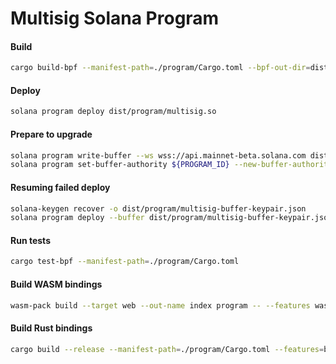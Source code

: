 # Multisig Solana Program

#### Build
```bash
cargo build-bpf --manifest-path=./program/Cargo.toml --bpf-out-dir=dist/program
```

#### Deploy
```bash
solana program deploy dist/program/multisig.so
```

#### Prepare to upgrade
```bash
solana program write-buffer --ws wss://api.mainnet-beta.solana.com dist/program/multisig.so
solana program set-buffer-authority ${PROGRAM_ID} --new-buffer-authority ${AUTHORITY}
```

#### Resuming failed deploy
```bash
solana-keygen recover -o dist/program/multisig-buffer-keypair.json
solana program deploy --buffer dist/program/multisig-buffer-keypair.json dist/program/multisig.so
```

#### Run tests
```bash
cargo test-bpf --manifest-path=./program/Cargo.toml
```

#### Build WASM bindings
```bash
wasm-pack build --target web --out-name index program -- --features wasm
```

#### Build Rust bindings
```bash
cargo build --release --manifest-path=./program/Cargo.toml --features=bindings
```
